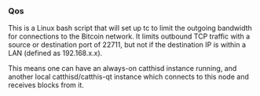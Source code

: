 ### Qos ###

This is a Linux bash script that will set up tc to limit the outgoing bandwidth for connections to the Bitcoin network. It limits outbound TCP traffic with a source or destination port of 22711, but not if the destination IP is within a LAN (defined as 192.168.x.x).

This means one can have an always-on catthisd instance running, and another local catthisd/catthis-qt instance which connects to this node and receives blocks from it.
